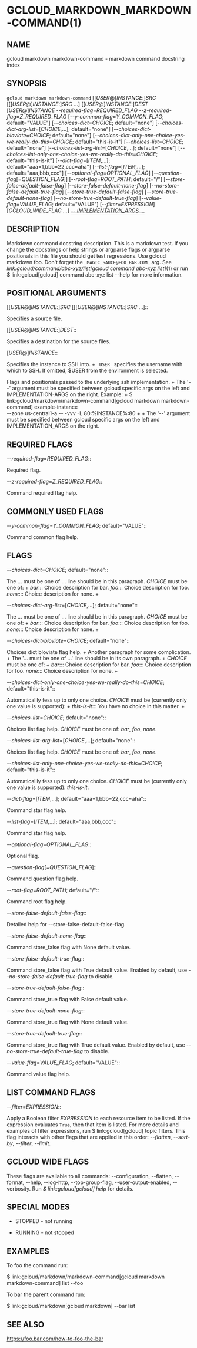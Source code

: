 # GCLOUD_MARKDOWN_MARKDOWN-COMMAND(1)


## NAME

gcloud markdown markdown-command - markdown command docstring index


## SYNOPSIS

`gcloud markdown markdown-command` [[_USER_@]_INSTANCE_:]_SRC_ [[[_USER_@]_INSTANCE_:]_SRC_ ...] [[_USER_@]_INSTANCE_:]_DEST_ [_USER_@]_INSTANCE_ *--required-flag*=_REQUIRED_FLAG_ *--z-required-flag*=_Z_REQUIRED_FLAG_ [*--y-common-flag*=_Y_COMMON_FLAG_; default="VALUE"] [*--choices-dict*=_CHOICE_; default="none"] [*--choices-dict-arg-list*=[_CHOICE_,...]; default="none"] [*--choices-dict-bloviate*=_CHOICE_; default="none"] [*--choices-dict-only-one-choice-yes-we-really-do-this*=_CHOICE_; default="this-is-it"] [*--choices-list*=_CHOICE_; default="none"] [*--choices-list-arg-list*=[_CHOICE_,...]; default="none"] [*--choices-list-only-one-choice-yes-we-really-do-this*=_CHOICE_; default="this-is-it"] [*--dict-flag*=[_ITEM_,...]; default="aaa=1,bbb=22,ccc=aha"] [*--list-flag*=[_ITEM_,...]; default="aaa,bbb,ccc"] [*--optional-flag*=_OPTIONAL_FLAG_] [*--question-flag*[=_QUESTION_FLAG_]] [*--root-flag*=_ROOT_PATH_; default="/"] [*--store-false-default-false-flag*] [*--store-false-default-none-flag*] [*--no-store-false-default-true-flag*] [*--store-true-default-false-flag*] [*--store-true-default-none-flag*] [*--no-store-true-default-true-flag*] [*--value-flag*=_VALUE_FLAG_; default="VALUE"] [*--filter*=_EXPRESSION_] [_GCLOUD_WIDE_FLAG ..._] [-- _IMPLEMENTATION_ARGS_ ...]


## DESCRIPTION

Markdown command docstring description. This is a markdown test. If you
change the docstrings or help strings or argparse flags or argparse
positionals in this file you should get test regressions. Use
gcloud markdown foo. Don't forget the `_MAGIC_SAUCE@FOO_BAR.COM_` arg.
See *link:gcloud/command/abc-xyz/list[gcloud command abc-xyz list]*(1) or run $ link:gcloud[gcloud] command abc-xyz list --help
for more information.


## POSITIONAL ARGUMENTS

[[_USER_@]_INSTANCE_:]_SRC_ [[[_USER_@]_INSTANCE_:]_SRC_ ...]::

Specifies a source file.

[[_USER_@]_INSTANCE_:]_DEST_::

Specifies a destination for the source files.

[_USER_@]_INSTANCE_::

Specifies the instance to SSH into.
+
`_USER_` specifies the username with which to SSH. If omitted,
$USER from the environment is selected.

[-- _IMPLEMENTATION_ARGS_ ...]::

Flags and positionals passed to the underlying ssh implementation.
+
        The '--' argument must be specified between gcloud specific args on
        the left and IMPLEMENTATION-ARGS on the right. Example:
+
          $ link:gcloud/markdown/markdown-command[gcloud markdown markdown-command] example-instance \
      --zone us-central1-a -- -vvv -L 80:%INSTANCE%:80
+
+
The '--' argument must be specified between gcloud specific args on the left and IMPLEMENTATION_ARGS on the right.


## REQUIRED FLAGS

*--required-flag*=_REQUIRED_FLAG_::

Required flag.

*--z-required-flag*=_Z_REQUIRED_FLAG_::

Command required flag help.


## COMMONLY USED FLAGS

*--y-common-flag*=_Y_COMMON_FLAG_; default="VALUE"::

Command common flag help.


## FLAGS

*--choices-dict*=_CHOICE_; default="none"::

The ... must be one of ... line should be in this paragraph. _CHOICE_ must be one of:
+
*bar*::: Choice description for bar.
*foo*::: Choice description for foo.
*none*::: Choice description for none.
+

*--choices-dict-arg-list*=[_CHOICE_,...]; default="none"::

The ... must be one of ... line should be in this paragraph. _CHOICE_ must be one of:
+
*bar*::: Choice description for bar.
*foo*::: Choice description for foo.
*none*::: Choice description for none.
+

*--choices-dict-bloviate*=_CHOICE_; default="none"::

Choices dict bloviate flag help.
+
Another paragraph for some complication.
+
The '... must be one of ...' line should be in its own paragraph.
+
_CHOICE_ must be one of:
+
*bar*::: Choice description for bar.
*foo*::: Choice description for foo.
*none*::: Choice description for none.
+

*--choices-dict-only-one-choice-yes-we-really-do-this*=_CHOICE_; default="this-is-it"::

Automaticallly fess up to only one choice. _CHOICE_ must be (currently only one value is supported):
+
*this-is-it*::: You have no choice in this matter.
+

*--choices-list*=_CHOICE_; default="none"::

Choices list flag help. _CHOICE_ must be one of: *bar*, *foo*, *none*.

*--choices-list-arg-list*=[_CHOICE_,...]; default="none"::

Choices list flag help. _CHOICE_ must be one of: *bar*, *foo*, *none*.

*--choices-list-only-one-choice-yes-we-really-do-this*=_CHOICE_; default="this-is-it"::

Automaticallly fess up to only one choice. _CHOICE_ must be (currently only one value is supported): *this-is-it*.

*--dict-flag*=[_ITEM_,...]; default="aaa=1,bbb=22,ccc=aha"::

Command star flag help.

*--list-flag*=[_ITEM_,...]; default="aaa,bbb,ccc"::

Command star flag help.

*--optional-flag*=_OPTIONAL_FLAG_::

Optional flag.

*--question-flag*[=_QUESTION_FLAG_]::

Command question flag help.

*--root-flag*=_ROOT_PATH_; default="/"::

Command root flag help.

*--store-false-default-false-flag*::

Detailed help for --store-false-default-false-flag.

*--store-false-default-none-flag*::

Command store_false flag with None default value.

*--store-false-default-true-flag*::

Command store_false flag with True default value. Enabled by default, use *--no-store-false-default-true-flag* to disable.

*--store-true-default-false-flag*::

Command store_true flag with False default value.

*--store-true-default-none-flag*::

Command store_true flag with None default value.

*--store-true-default-true-flag*::

Command store_true flag with True default value. Enabled by default, use *--no-store-true-default-true-flag* to disable.

*--value-flag*=_VALUE_FLAG_; default="VALUE"::

Command value flag help.


## LIST COMMAND FLAGS

*--filter*=_EXPRESSION_::

Apply a Boolean filter _EXPRESSION_ to each resource item to be listed.
If the expression evaluates `True`, then that item is listed. For more
details and examples of filter expressions, run $ link:gcloud[gcloud] topic filters. This
flag interacts with other flags that are applied in this order: *--flatten*,
*--sort-by*, *--filter*, *--limit*.


## GCLOUD WIDE FLAGS

These flags are available to all commands: --configuration, --flatten, --format, --help, --log-http, --top-group-flag, --user-output-enabled, --verbosity.
Run *$ link:gcloud[gcloud] help* for details.


## SPECIAL MODES

* STOPPED - not running

* RUNNING - not stopped


## EXAMPLES

To foo the command run:

  $ link:gcloud/markdown/markdown-command[gcloud markdown markdown-command] list --foo

To bar the parent command run:

  $ link:gcloud/markdown[gcloud markdown] --bar list


## SEE ALSO

https://foo.bar.com/how-to-foo-the-bar
